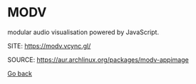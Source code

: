 # MODV

 modular audio visualisation powered by JavaScript.

 SITE: https://modv.vcync.gl/

 SOURCE: https://aur.archlinux.org/packages/modv-appimage

 [Go back](https://portable-linux-apps.github.io/apps.html)
